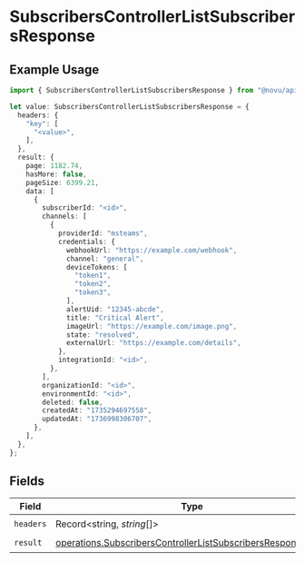 # SubscribersControllerListSubscribersResponse

## Example Usage

```typescript
import { SubscribersControllerListSubscribersResponse } from "@novu/api/models/operations";

let value: SubscribersControllerListSubscribersResponse = {
  headers: {
    "key": [
      "<value>",
    ],
  },
  result: {
    page: 1182.74,
    hasMore: false,
    pageSize: 6399.21,
    data: [
      {
        subscriberId: "<id>",
        channels: [
          {
            providerId: "msteams",
            credentials: {
              webhookUrl: "https://example.com/webhook",
              channel: "general",
              deviceTokens: [
                "token1",
                "token2",
                "token3",
              ],
              alertUid: "12345-abcde",
              title: "Critical Alert",
              imageUrl: "https://example.com/image.png",
              state: "resolved",
              externalUrl: "https://example.com/details",
            },
            integrationId: "<id>",
          },
        ],
        organizationId: "<id>",
        environmentId: "<id>",
        deleted: false,
        createdAt: "1735294697558",
        updatedAt: "1736998306707",
      },
    ],
  },
};
```

## Fields

| Field                                                                                                                                      | Type                                                                                                                                       | Required                                                                                                                                   | Description                                                                                                                                |
| ------------------------------------------------------------------------------------------------------------------------------------------ | ------------------------------------------------------------------------------------------------------------------------------------------ | ------------------------------------------------------------------------------------------------------------------------------------------ | ------------------------------------------------------------------------------------------------------------------------------------------ |
| `headers`                                                                                                                                  | Record<string, *string*[]>                                                                                                                 | :heavy_check_mark:                                                                                                                         | N/A                                                                                                                                        |
| `result`                                                                                                                                   | [operations.SubscribersControllerListSubscribersResponseBody](../../models/operations/subscriberscontrollerlistsubscribersresponsebody.md) | :heavy_check_mark:                                                                                                                         | N/A                                                                                                                                        |
